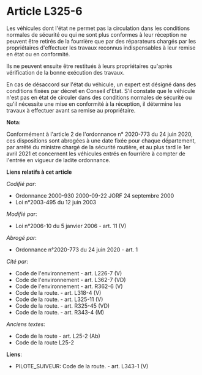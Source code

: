 # Article L325-6

Les véhicules dont l'état ne permet pas la circulation dans les conditions normales de sécurité ou qui ne sont plus conformes
à leur réception ne peuvent être retirés de la fourrière que par des réparateurs chargés par les propriétaires d'effectuer
les travaux reconnus indispensables à leur remise en état ou en conformité.

Ils ne peuvent ensuite être restitués à leurs propriétaires qu'après vérification de la bonne exécution des travaux.

En cas de désaccord sur l'état du véhicule, un expert est désigné dans des conditions fixées par décret en Conseil d'Etat.
S'il constate que le véhicule n'est pas en état de circuler dans des conditions normales de sécurité ou qu'il nécessite une
mise en conformité à la réception, il détermine les travaux à effectuer avant sa remise au propriétaire.

**Nota:**

Conformément à l'article 2 de l'ordonnance n° 2020-773 du 24 juin 2020, ces dispositions sont abrogées à une date fixée pour
chaque département, par arrêté du ministre chargé de la sécurité routière, et au plus tard le 1er avril 2021 et concernent
les véhicules entrés en fourrière à compter de l'entrée en vigueur de ladite ordonnance.

**Liens relatifs à cet article**

_Codifié par_:

  - Ordonnance 2000-930 2000-09-22 JORF 24 septembre 2000
  - Loi n°2003-495 du 12 juin 2003

_Modifié par_:

  - Loi n°2006-10 du 5 janvier 2006 - art. 11 (V)

_Abrogé par_:

  - Ordonnance n°2020-773 du 24 juin 2020 - art. 1

_Cité par_:

  - Code de l'environnement - art. L226-7 (V)
  - Code de l'environnement - art. L362-7 (VD)
  - Code de l'environnement - art. R362-6 (V)
  - Code de la route. - art. L318-4 (V)
  - Code de la route. - art. L325-11 (V)
  - Code de la route. - art. R325-45 (VD)
  - Code de la route. - art. R343-4 (M)

_Anciens textes_:

  - Code de la route - art. L25-2 (Ab)
  - Code de la route L25-2

**Liens**:

  - PILOTE_SUIVEUR: Code de la route. - art. L343-1 (V)

